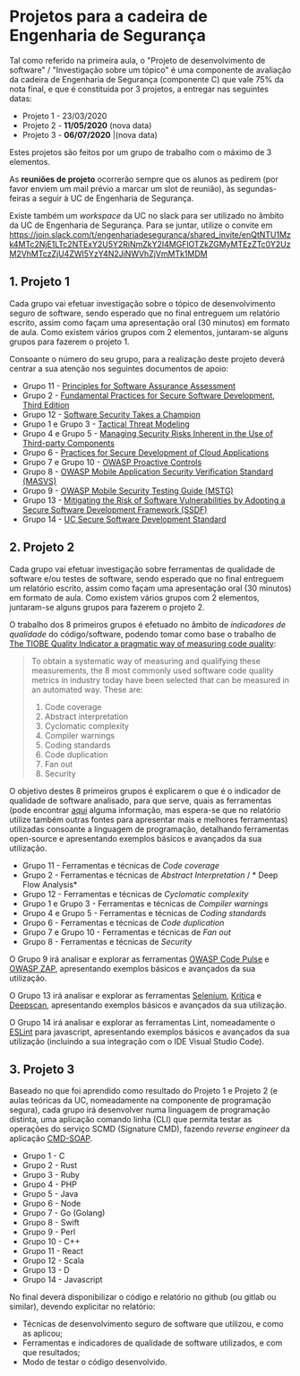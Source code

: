 # Projetos para a cadeira de Engenharia de Segurança

Tal como referido na primeira aula, o "Projeto de desenvolvimento de software" / "Investigação sobre um
tópico" é uma componente de avaliação da cadeira de Engenharia de Segurança (componente C) que vale
75% da nota final, e que é constituída por 3 projetos, a entregar nas seguintes datas:

+ Projeto 1 - 23/03/2020
+ Projeto 2 - **11/05/2020** (nova data)
+ Projeto 3 - **06/07/2020** |(nova data)


Estes projetos são feitos por um grupo de trabalho com o máximo de 3 elementos.

As **reuniões de projeto** ocorrerão sempre que os alunos as pedirem (por favor enviem um mail prévio a marcar um slot de reunião), às segundas-feiras a seguir à UC de Engenharia de Segurança.

Existe também um *workspace* da UC no slack para ser utilizado no âmbito da UC de  Engenharia de Segurança.
Para se juntar, utilize o convite em
https://join.slack.com/t/engenhariadeseguranca/shared_invite/enQtNTU1Mzk4MTc2NjE1LTc2NTExY2U5Y2RiNmZkY2I4MGFlOTZkZGMyMTEzZTc0Y2UzM2VhMTczZjU4ZWI5YzY4N2JiNWVhZjVmMTk1MDM



## 1. Projeto 1

Cada grupo vai efetuar investigação sobre o tópico de desenvolvimento seguro de software, sendo esperado que no final entreguem um relatório escrito, assim como façam uma apresentação oral (30 minutos) em formato de aula. Como existem vários grupos com 2 elementos, juntaram-se alguns grupos para fazerem o projeto 1.

Consoante o número do seu grupo, para a realização deste projeto deverá centrar a sua atenção nos seguintes documentos de apoio:

+ Grupo 11 - [Principles for Software Assurance Assessment](https://safecode.org/wp-content/uploads/2015/11/SAFECode_Principles_for_Software_Assurance_Assessment.pdf)
+ Grupo 2 - [Fundamental Practices for Secure Software Development, Third Edition](https://safecode.org/wp-content/uploads/2018/03/SAFECode_Fundamental_Practices_for_Secure_Software_Development_March_2018.pdf)
+ Grupo 12 - [Software Security Takes a Champion](https://safecode.org/wp-content/uploads/2019/02/Security-Champions-2019-.pdf)
+ Grupo 1 e Grupo 3 - [Tactical Threat Modeling](https://safecode.org/wp-content/uploads/2017/05/SAFECode_TM_Whitepaper.pdf)
+ Grupo 4 e Grupo 5 - [Managing Security Risks Inherent in the Use of Third-party Components](https://safecode.org/wp-content/uploads/2017/05/SAFECode_TPC_Whitepaper.pdf)
+ Grupo 6 - [Practices for Secure Development of Cloud Applications](https://safecode.org/wp-content/uploads/2018/01/SAFECode_CSA_Cloud_Final1213.pdf)
+ Grupo 7 e Grupo 10 - [OWASP Proactive Controls](https://github.com/OWASP/CheatSheetSeries/blob/master/IndexProactiveControls.md)
+ Grupo 8 - [OWASP Mobile Application Security Verification Standard (MASVS)](https://mobile-security.gitbook.io/masvs/)
+ Grupo 9 - [OWASP Mobile Security Testing Guide (MSTG)](https://owasp.org/www-project-mobile-security-testing-guide/)
+ Grupo 13 - [Mitigating the Risk of Software Vulnerabilities by Adopting a Secure Software Development Framework (SSDF)](https://csrc.nist.gov/CSRC/media/Publications/white-paper/2019/06/07/mitigating-risk-of-software-vulnerabilities-with-ssdf/draft/documents/ssdf-for-mitigating-risk-of-software-vulns-draft.pdf)
+ Grupo 14 - [UC Secure Software Development Standard](https://security.ucop.edu/files/documents/policies/secure-software-development-standard.pdf)



## 2. Projeto 2

Cada grupo vai efetuar investigação sobre ferramentas de qualidade de software e/ou testes de software, sendo esperado que no final entreguem um relatório escrito, assim como façam uma apresentação oral (30 minutos) em formato de aula. Como existem vários grupos com 2 elementos, juntaram-se alguns grupos para fazerem o projeto 2.

O trabalho dos 8 primeiros grupos é efetuado no âmbito de _indicadores de qualidade_ do código/software, podendo tomar como base o trabalho de [The TIOBE Quality Indicator a pragmatic way of measuring code quality](https://www.tiobe.com/files/TIOBEQualityIndicator_v4_3.pdf):

> To obtain a systematic way of measuring and qualifying these measurements, the 8 most commonly used
> software code quality metrics in industry today have been selected that can be measured in an automated
> way. These are:
> 1. Code coverage
> 2. Abstract interpretation
> 3. Cyclomatic complexity
> 4. Compiler warnings
> 5. Coding standards
> 6. Code duplication
> 7. Fan out
> 8. Security 

O objetivo destes 8 primeiros grupos é explicarem o que é o indicador de qualidade  de software analisado, para que serve, quais as ferramentas (pode encontrar [aqui](https://www.tiobe.com/tics/fact-sheet/) alguma informação, mas espera-se que no relatório utilize também outras fontes para apresentar mais e melhores ferramentas) utilizadas consoante a linguagem de programação, detalhando ferramentas open-source e apresentando exemplos básicos e avançados da sua utilização.

+ Grupo 11 - Ferramentas e técnicas de *Code coverage*
+ Grupo 2 - Ferramentas e técnicas de *Abstract Interpretation* / * Deep Flow Analysis*
+ Grupo 12 - Ferramentas e técnicas de *Cyclomatic complexity*
+ Grupo 1 e Grupo 3 - Ferramentas e técnicas de *Compiler warnings*
+ Grupo 4 e Grupo 5 - Ferramentas e técnicas de *Coding standards*
+ Grupo 6 - Ferramentas e técnicas de *Code duplication*
+ Grupo 7 e Grupo 10 - Ferramentas e técnicas de *Fan out*
+ Grupo 8 - Ferramentas e técnicas de *Security*

O Grupo 9 irá analisar e explorar as ferramentas [OWASP Code Pulse](https://owasp.org/www-project-code-pulse/) e [OWASP ZAP](https://www.zaproxy.org/), apresentando exemplos básicos e avançados da sua utilização.

O Grupo 13  irá analisar e explorar as ferramentas [Selenium](https://selenium.dev/), [Kritica](https://kritika.io/) e [Deepscan](https://deepscan.io/), apresentando exemplos básicos e avançados da sua utilização.

O Grupo 14 irá analisar e explorar as ferramentas Lint, nomeadamente o [ESLint](https://eslint.org/) para javascript, apresentando exemplos básicos e avançados da sua utilização (incluindo a sua integração com o IDE Visual Studio Code).


## 3. Projeto 3

Baseado no que foi aprendido como resultado do Projeto 1 e Projeto 2 (e aulas teóricas da UC, nomeadamente na componente de programação segura), cada grupo irá desenvolver numa linguagem de programação distinta, uma aplicação comando linha (CLI) que permita testar as operações do serviço SCMD (Signature CMD), fazendo *reverse engineer* da aplicação [CMD-SOAP](https://github.com/devisefutures/CMD-SOAP).

+ Grupo 1 - C
+ Grupo 2 - Rust
+ Grupo 3 - Ruby
+ Grupo 4 - PHP
+ Grupo 5 - Java
+ Grupo 6 - Node
+ Grupo 7 - Go (Golang)
+ Grupo 8 - Swift
+ Grupo 9 - Perl
+ Grupo 10 - C++
+ Grupo 11 - React
+ Grupo 12 - Scala
+ Grupo 13 - D
+ Grupo 14 - Javascript

No final deverá disponibilizar o código e relatório no github (ou gitlab ou similar), devendo explicitar no relatório:

+ Técnicas de desenvolvimento seguro de software que utilizou, e como as aplicou;
+ Ferramentas e indicadores de qualidade  de software utilizados, e com que resultados;
+ Modo de testar o código desenvolvido.


